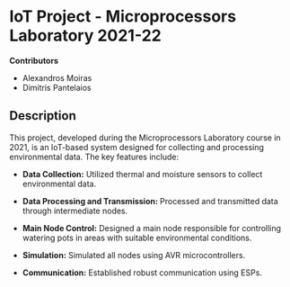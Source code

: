 # IoT Project - Microprocessors Laboratory 2021-22

**Contributors** 
- Alexandros Moiras
- Dimitris Pantelaios
  
## Description

This project, developed during the Microprocessors Laboratory course in 2021, is an IoT-based system designed for collecting and processing environmental data. The key features include:

- **Data Collection:** Utilized thermal and moisture sensors to collect environmental data.

- **Data Processing and Transmission:** Processed and transmitted data through intermediate nodes.

- **Main Node Control:** Designed a main node responsible for controlling watering pots in areas with suitable environmental conditions.

- **Simulation:** Simulated all nodes using AVR microcontrollers.

- **Communication:** Established robust communication using ESPs.

